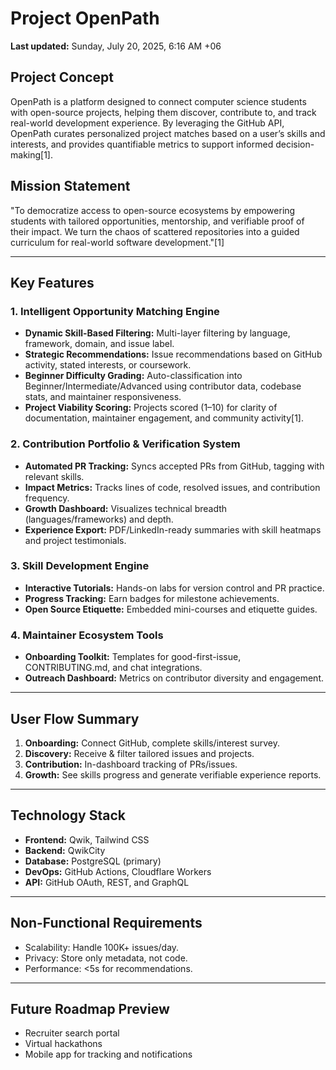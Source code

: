 # Project OpenPath

**Last updated:** Sunday, July 20, 2025, 6:16 AM +06

## Project Concept

OpenPath is a platform designed to connect computer science students with open-source projects, helping them discover, contribute to, and track real-world development experience. By leveraging the GitHub API, OpenPath curates personalized project matches based on a user’s skills and interests, and provides quantifiable metrics to support informed decision-making[1].

## Mission Statement

"To democratize access to open-source ecosystems by empowering students with tailored opportunities, mentorship, and verifiable proof of their impact. We turn the chaos of scattered repositories into a guided curriculum for real-world software development."[1]

---

## Key Features

### 1. Intelligent Opportunity Matching Engine

- **Dynamic Skill-Based Filtering:** Multi-layer filtering by language, framework, domain, and issue label.
- **Strategic Recommendations:** Issue recommendations based on GitHub activity, stated interests, or coursework.
- **Beginner Difficulty Grading:** Auto-classification into Beginner/Intermediate/Advanced using contributor data, codebase stats, and maintainer responsiveness.
- **Project Viability Scoring:** Projects scored (1–10) for clarity of documentation, maintainer engagement, and community activity[1].

### 2. Contribution Portfolio & Verification System

- **Automated PR Tracking:** Syncs accepted PRs from GitHub, tagging with relevant skills.
- **Impact Metrics:** Tracks lines of code, resolved issues, and contribution frequency.
- **Growth Dashboard:** Visualizes technical breadth (languages/frameworks) and depth.
- **Experience Export:** PDF/LinkedIn-ready summaries with skill heatmaps and project testimonials.

### 3. Skill Development Engine

- **Interactive Tutorials:** Hands-on labs for version control and PR practice.
- **Progress Tracking:** Earn badges for milestone achievements.
- **Open Source Etiquette:** Embedded mini-courses and etiquette guides.

### 4. Maintainer Ecosystem Tools

- **Onboarding Toolkit:** Templates for good-first-issue, CONTRIBUTING.md, and chat integrations.
- **Outreach Dashboard:** Metrics on contributor diversity and engagement.

---

## User Flow Summary

1. **Onboarding:** Connect GitHub, complete skills/interest survey.
2. **Discovery:** Receive & filter tailored issues and projects.
3. **Contribution:** In-dashboard tracking of PRs/issues.
4. **Growth:** See skills progress and generate verifiable experience reports.

---

## Technology Stack

- **Frontend:** Qwik, Tailwind CSS
- **Backend:** QwikCity
- **Database:** PostgreSQL (primary)
- **DevOps:** GitHub Actions, Cloudflare Workers
- **API:** GitHub OAuth, REST, and GraphQL

---

## Non-Functional Requirements

- Scalability: Handle 100K+ issues/day.
- Privacy: Store only metadata, not code.
- Performance: <5s for recommendations.

---

## Future Roadmap Preview

- Recruiter search portal
- Virtual hackathons
- Mobile app for tracking and notifications
